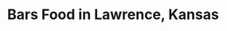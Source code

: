---
active: true
aliases:
- bar
description: Bars restaurants offering curbside, takeout, and delivery food in Lawrence,
  Kansas
name: Bars
redirect_from:
- /cuisines/bar/
sitemap: true
slug: bars
title: Bars Food in Lawrence, Kansas
---